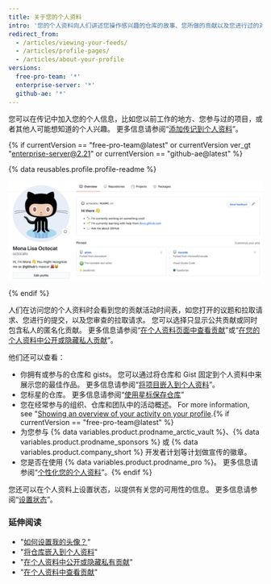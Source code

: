 ```yaml
---
title: 关于您的个人资料
intro: '您的个人资料向人们讲述您操作感兴趣的仓库的故事、您所做的贡献以及您进行过的对话。'
redirect_from:
  - /articles/viewing-your-feeds/
  - /articles/profile-pages/
  - /articles/about-your-profile
versions:
  free-pro-team: '*'
  enterprise-server: '*'
  github-ae: '*'
---
```


您可以在传记中加入您的个人信息，比如您以前工作的地方、您参与过的项目，或者其他人可能想知道的个人兴趣。 更多信息请参阅“[添加传记到个人资料](/articles/personalizing-your-profile/#adding-a-bio-to-your-profile)”。

{% if currentVersion == "free-pro-team@latest" or currentVersion ver_gt "enterprise-server@2.21" or currentVersion == "github-ae@latest" %}

{% data reusables.profile.profile-readme %}

![个人资料上显示的个人资料自述文件](/assets/images/help/repository/profile-with-readme.png)

{% endif %}

人们在访问您的个人资料时会看到您的贡献活动时间表，如您打开的议题和拉取请求、您进行的提交，以及您审查的拉取请求。 您可以选择只显示公共贡献或同时包含私人的匿名化贡献。 更多信息请参阅“[在个人资料页面中查看贡献](/articles/viewing-contributions-on-your-profile-page)”或“[在您的个人资料中公开或隐藏私人贡献](/articles/publicizing-or-hiding-your-private-contributions-on-your-profile)”。

他们还可以查看：

- 你拥有或参与的仓库和 gists。 您可以通过将仓库和 Gist 固定到个人资料中来展示您的最佳作品。 更多信息请参阅“[将项目嵌入到个人资料](/github/setting-up-and-managing-your-github-profile/pinning-items-to-your-profile)”。
- 您标星的仓库。 更多信息请参阅“[使用星标保存仓库](/articles/saving-repositories-with-stars/)”
- 您在经常参与的组织、仓库和团队中的活动概述。 For more information, see "[Showing an overview of your activity on your profile](/articles/showing-an-overview-of-your-activity-on-your-profile).{% if currentVersion == "free-pro-team@latest" %}
- 为您参与 {% data variables.product.prodname_arctic_vault %}、{% data variables.product.prodname_sponsors %} 或 {% data variables.product.company_short %} 开发者计划等计划做宣传的徽章。
- 您是否在使用 {% data variables.product.prodname_pro %}。 更多信息请参阅“[个性化您的个人资料](/articles/personalizing-your-profile)”。{% endif %}

您还可以在个人资料上设置状态，以提供有关您的可用性的信息。 更多信息请参阅“[设置状态](/articles/personalizing-your-profile/#setting-a-status)”。

### 延伸阅读

- "[如何设置我的头像？](/articles/how-do-i-set-up-my-profile-picture)“
- "[将仓库嵌入到个人资料](/articles/pinning-repositories-to-your-profile)"
- "[在个人资料中公开或隐藏私有贡献](/articles/publicizing-or-hiding-your-private-contributions-on-your-profile)"
- "[在个人资料中查看贡献](/articles/viewing-contributions-on-your-profile)"
